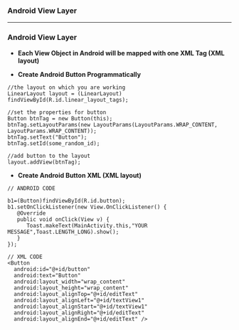 ### Android View Layer

-----------------------

### Android View Layer

* **Each View Object in Android will be mapped with one XML Tag (XML layout)**

* **Create Android Button Programmatically**

```
//the layout on which you are working
LinearLayout layout = (LinearLayout) findViewById(R.id.linear_layout_tags);

//set the properties for button
Button btnTag = new Button(this);
btnTag.setLayoutParams(new LayoutParams(LayoutParams.WRAP_CONTENT, LayoutParams.WRAP_CONTENT));
btnTag.setText("Button");
btnTag.setId(some_random_id);

//add button to the layout
layout.addView(btnTag);
```

* **Create Android Button XML (XML layout)**
```
// ANDROID CODE

b1=(Button)findViewById(R.id.button);
b1.setOnClickListener(new View.OnClickListener() {
   @Override
   public void onClick(View v) {
      Toast.makeText(MainActivity.this,"YOUR MESSAGE",Toast.LENGTH_LONG).show();
   }
});
      
// XML CODE
<Button
  android:id="@+id/button"
  android:text="Button"
  android:layout_width="wrap_content"
  android:layout_height="wrap_content"
  android:layout_alignTop="@+id/editText"
  android:layout_alignLeft="@+id/textView1"
  android:layout_alignStart="@+id/textView1"
  android:layout_alignRight="@+id/editText"
  android:layout_alignEnd="@+id/editText" />
```

